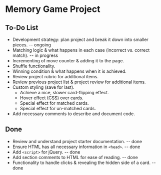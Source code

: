 # Memory Game Project

## To-Do List

* Development strategy: plan project and break it down into smaller pieces. -- ongoing
* Matching logic & what happens in each case (incorrect vs. correct match). -- in progress
* Incrementing of move counter & adding it to the page.
* Shuffle functionality.
* Winning condition & what happens when it is achieved.
* Review project rubric for additional items.
* Review previous project list & project review for additional items.
* Custom styling (save for last).
    * Achieve a nice, slower card-flipping effect.
    * Hover effect (CSS) over cards.
    * Special effect for matched cards.
    * Special effect for un-matched cards.
* Add necessary comments to describe and document code.



## Done

* Review and understand project starter documentation. -- done
* Ensure HTML has all necessary information in `<head>`. -- done
* Add `<script>` for jQuery. -- done
* Add section comments to HTML for ease of reading. -- done
* Functionality to handle clicks & revealing the hidden side of a card. -- done

